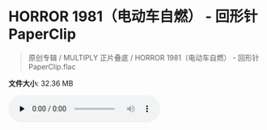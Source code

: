 # HORROR 1981（电动车自燃） - 回形针PaperClip

> 原创专辑 / MULTIPLY 正片叠底 / HORROR 1981（电动车自燃） - 回形针PaperClip.flac

**文件大小**: 32.36 MB

<audio preload="none" controls><source src="https://file.hsyhx.top/archive/原创专辑/MULTIPLY_正片叠底/HORROR 1981（电动车自燃） - 回形针PaperClip.flac" type="audio/mpeg">您的浏览器不支持此音频格式</audio>